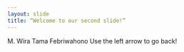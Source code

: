 ```yaml
---
layout: slide
title: “Welcome to our second slide!”
---
```

M. Wira Tama Febriwahono
Use the left arrow to go back!

